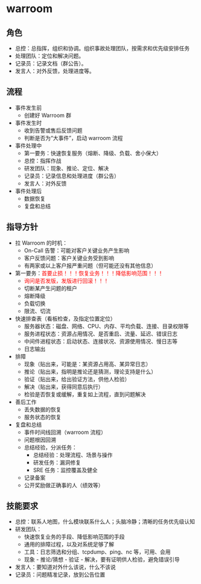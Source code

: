 # warroom

## 角色

- 总控：总指挥，组织和协调。组织事故处理团队，按需求和优先级安排任务
- 处理团队：定位和解决问题。
- 记录员：记录文档（群公告）。
- 发言人：对外反馈，处理进度等。

## 流程

- 事件发生前
  - 创建好 Warroom 群
- 事件发生时
  - 收到告警或售后反馈问题
  - 判断是否为“大事件”，启动 warroom 流程
- 事件处理中
  - 第一要务：快速恢复服务（熔断、降级、负载、舍小保大）
  - 总控：指挥作战
  - 研发团队：现象、推论、定位、解决
  - 记录员：记录信息和处理进度（群公告）
  - 发言人：对外反馈
- 事件处理后
  - 数据恢复
  - 复盘和总结

## 指导方针

- 拉 Warroom 的时机：
  - On-Call 告警：可能对客户关键业务产生影响
  - 客户反馈问题：客户关键业务受到影响
  - 有两家或以上客户报严重问题（但可能还没有其他信息）
- 第一要务：<font color=red>首要止损！！！恢复业务！！！降低影响范围！！！</font>
  - <font color=red>询问是否发版，发版进行回滚！！！</font>
  - 切断某产生问题的租户
  - 熔断降级
  - 负载切换
  - 限流、切流
- 快速排查表（看板检查，及指定位置定位）
  - 服务器状态：磁盘、网络、CPU、内存、平均负载、连接、目录权限等
  - 服务进程状态：资源占用情况、是否重启、流量、延迟、错误日志
  - 中间件进程状态：启动状态、连接状况、资源使用情况、慢日志等
  - 日志输出
- 排障
  - 现象（贴出来，可能是：某资源占用高、某异常日志）
  - 推论（贴出来，指明是推论还是猜测，理论支持是什么）
  - 验证（贴出来，给出验证方法，供他人检验）
  - 解决（贴出来，获得同意后执行）
  - 检验是否恢复或缓解，重复如上流程，直到问题解决
- 善后工作
  - 丢失数据的恢复
  - 服务状态的恢复
- 复盘和总结
  - 事件时间线回溯（warroom 流程）
  - 问题根因回溯
  - 总结经验，分派任务：
    - 总结经验：处理流程、场景与操作
    - 研发任务：漏洞修复
    - SRE 任务：监控覆盖及健全
  - 记录备案
  - 公开奖励做正确事的人（绩效等）

## 技能要求

- 总控：联系人地图，什么模块联系什么人；头脑冷静；清晰的任务优先级认知
- 研发团队：
  - 快速恢复业务的手段、降低影响范围的手段
  - 通用的排障过程，以及对系统足够了解
  - 工具：日志筛选和分组、tcpdump、ping、nc 等，可用、会用
  - 现象 - 推论/猜想 - 验证 - 解决，要有证明供人检验，避免错误引导
- 发言人：要知道对外什么该说，什么不该说
- 记录员：问题精准记录，放到公告位置
